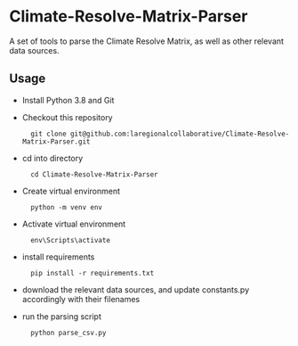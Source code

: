 # Climate-Resolve-Matrix-Parser

A set of tools to parse the Climate Resolve Matrix, as well as other relevant data sources.

## Usage

- Install Python 3.8 and Git
- Checkout this repository

        git clone git@github.com:laregionalcollaborative/Climate-Resolve-Matrix-Parser.git

- cd into directory

        cd Climate-Resolve-Matrix-Parser

- Create virtual environment

        python -m venv env

- Activate virtual environment

        env\Scripts\activate

- install requirements

        pip install -r requirements.txt

- download the relevant data sources, and update constants.py accordingly with their filenames
- run the parsing script

        python parse_csv.py
